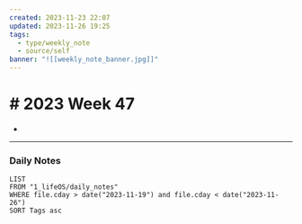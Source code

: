 ```yaml
---
created: 2023-11-23 22:07
updated: 2023-11-26 19:25
tags:
  - type/weekly_note
  - source/self
banner: "![[weekly_note_banner.jpg]]"
---
```


# # 2023 Week 47

- 

---

### Daily Notes
```dataview
LIST
FROM "1_lifeOS/daily_notes" 
WHERE file.cday > date("2023-11-19") and file.cday < date("2023-11-26")
SORT Tags asc
```
